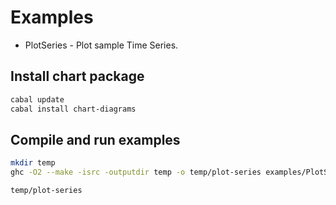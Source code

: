 # Examples

  * PlotSeries - Plot sample Time Series. 


## Install chart package

```sh
cabal update
cabal install chart-diagrams
```

## Compile and run examples

```bash
mkdir temp
ghc -O2 --make -isrc -outputdir temp -o temp/plot-series examples/PlotSeries.hs 
```

```bash
temp/plot-series
```